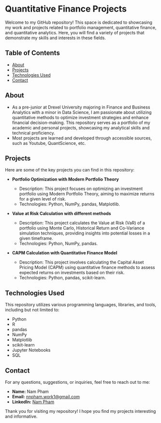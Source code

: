 # Quantitative Finance Projects

Welcome to my GitHub repository! This space is dedicated to showcasing my work and projects related to portfolio management, quantitative finance, and quantitative analytics. Here, you will find a variety of projects that demonstrate my skills and interests in these fields.

## Table of Contents

- [About](#about)
- [Projects](#projects)
- [Technologies Used](#technologies-used)
- [Contact](#contact)

## About

- As a pre-junior at Drexel University majoring in Finance and Business Analytics with a minor in Data Science, I am passionate about utilizing quantitative methods to optimize investment strategies and enhance financial decision-making. This repository serves as a portfolio of my academic and personal projects, showcasing my analytical skills and technical proficiency.
- Most projects are learned and developed through accessible sources, such as Youtube, QuantScience, etc. 

## Projects

Here are some of the key projects you can find in this repository:

- **Portfolio Optimization with Modern Portfolio Theory**
  - Description: This project focuses on optimizing an investment portfolio using Modern Portfolio Theory, aiming to maximize returns for a given level of risk.
  - Technologies: Python, NumPy, pandas, Matplotlib.

- **Value at Risk Calculation with different methods**
  - Description: This project calculates the Value at Risk (VaR) of a portfolio using Monte Carlo, Historical Return and Co-Variance simulation techniques, providing insights into potential losses in a given timeframe.
  - Technologies: Python, NumPy, pandas.

- **CAPM Calculation with Quantitative Finance Model**
  - Description: This project involves calculating the Capital Asset Pricing Model (CAPM) using quantitative finance methods to assess expected returns on investments based on their risk.
  - Technologies: Python, pandas, scikit-learn.

## Technologies Used

This repository utilizes various programming languages, libraries, and tools, including but not limited to:

- Python
- R
- pandas
- NumPy
- Matplotlib
- scikit-learn
- Jupyter Notebooks
- SQL

## Contact

For any questions, suggestions, or inquiries, feel free to reach out to me:

- **Name:** Nam Pham
- **Email:** nnpham.work1@gmail.com 
- **LinkedIn:** [Nam Pham](https://www.linkedin.com/in/namngocpham/)

Thank you for visiting my repository! I hope you find my projects interesting and informative.


